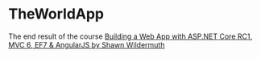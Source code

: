 # TheWorldApp
The end result of the course [Building a Web App with ASP.NET Core RC1, MVC 6, EF7 & AngularJS by Shawn Wildermuth](https://app.pluralsight.com/library/courses/aspdotnet-5-ef7-bootstrap-angular-web-app/table-of-contents)
